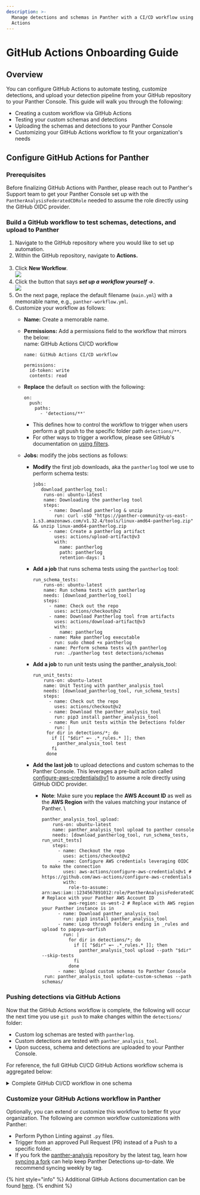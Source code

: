 ```yaml
---
description: >-
  Manage detections and schemas in Panther with a CI/CD workflow using GitHub
  Actions
---
```


# GitHub Actions Onboarding Guide

## **Overview**

You can configure GitHub Actions to automate testing, customize detections, and upload your detection pipeline from your GitHub repository to your Panther Console. This guide will walk you through the following:

* Creating a custom workflow via GitHub Actions
* Testing your custom schemas and detections
* Uploading the schemas and detections to your Panther Console
* Customizing your GitHub Actions workflow to fit your organization's needs

## Configure **GitHub Actions for Panther**

### Prerequisites

Before finalizing GitHub Actions with Panther, please reach out to Panther's Support team to get your Panther Console set up with the `PantherAnalysisFederatedCDRole` needed to assume the role directly using the GitHub OIDC provider.&#x20;

### **Build a GitHub workflow to test schemas, detections, and upload to Panther**

1. Navigate to the GitHub repository where you would like to set up automation.
2. Within the GitHub repository, navigate to **Actions.**\
   ****<img src="../.gitbook/assets/Screen Shot 2022-06-14 at 8.51.10 AM.png" alt="" data-size="original">****
3. Click **New Workflow**.\
   ![](<../.gitbook/assets/Screen Shot 2022-06-14 at 9.43.19 AM.png>)
4. Click the button that says _**set up a workflow yourself →**._\
   __![](<../.gitbook/assets/Screen Shot 2022-06-14 at 9.49.27 AM.png>)__
5. On the next page, replace the default filename (`main.yml`) with a memorable name, e.g., `panther-workflow.yml`.
6. &#x20;Customize your workflow as follows:
   * **Name:** Create a memorable name.
   *   **Permissions:** Add a permissions field to the workflow that mirrors the below:\
       name: GitHub Actions CI/CD workflow

       ```
       name: GitHub Actions CI/CD workflow

       permissions:
         id-token: write
         contents: read
       ```
   *   **Replace** the default `on` section with the following:

       ```
       on:  
         push:
           paths:
             - 'detections/**'
       ```

       * This defines how to control the workflow to trigger when users perform a git push to the specific folder path `detections/**`.
       * For other ways to trigger a workflow, please see GitHub's documentation on [using filters](https://docs.github.com/en/actions/using-workflows/triggering-a-workflow#using-filters).
   * **Jobs:** modify the jobs sections as follows:
     *   **Modify** the first job downloads, aka the `pantherlog` tool we use to perform schema tests:

         ```
         jobs: 
            download_pantherlog_tool:
             runs-on: ubuntu-latest
             name: Downloading the pantherlog tool
             steps: 
               - name: Download pantherlog & unzip 
                 run: curl -sSO "https://panther-community-us-east-1.s3.amazonaws.com/v1.32.4/tools/linux-amd64-pantherlog.zip" && unzip linux-amd64-pantherlog.zip
               - name: Create a pantherlog artifact
                 uses: actions/upload-artifact@v3
                 with:
                   name: pantherlog
                   path: pantherlog
                   retention-days: 1
         ```


     *   **Add a job** that runs schema tests using the `pantherlog` tool:

         ```
         run_schema_tests:    
             runs-on: ubuntu-latest
             name: Run schema tests with pantherlog
             needs: [download_pantherlog_tool]
             steps:
               - name: Check out the repo
                 uses: actions/checkout@v2
               - name: Download Pantherlog tool from artifacts
                 uses: actions/download-artifact@v3
                 with: 
                   name: pantherlog
               - name: Make pantherlog executable
                 run: sudo chmod +x pantherlog
               - name: Perform schema tests with pantherlog
                 run: ./pantherlog test detections/schemas
         ```


     *   **Add a job** to run unit tests using the panther\_analysis\_tool: &#x20;

         ```
         run_unit_tests:    
             runs-on: ubuntu-latest
             name: Unit Testing with panther_analysis_tool
             needs: [download_pantherlog_tool, run_schema_tests]
             steps:
               - name: Check out the repo
                 uses: actions/checkout@v2
               - name: Download the panther_analysis_tool
                 run: pip3 install panther_analysis_tool
               - name: Run unit tests within the Detections folder
                 run: |
         	  for dir in detections/*; do
         	    if [[ "$dir" =~ .*_rules.* ]]; then
         	      panther_analysis_tool test
         	    fi
         	  done
         ```


     * **Add the last job** to upload detections and custom schemas to the Panther Console. This leverages a pre-built action called [configure-aws-credentials@v1](https://github.com/aws-actions/configure-aws-credentials) to assume a role directly using GitHub OIDC provider.&#x20;
       *   **Note**: Make sure you **replace** the **AWS Account ID** as well as the **AWS Region** with the values matching your instance of Panther. \


           ```
           panther_analysis_tool_upload:        
               runs-on: ubuntu-latest
               name: panther_analysis_tool upload to panther console
               needs: [download_pantherlog_tool, run_schema_tests, run_unit_tests]
               steps:
                 - name: Checkout the repo
                   uses: actions/checkout@v2
                 - name: Configure AWS credentials leveraging OIDC to make the connection
                   uses: aws-actions/configure-aws-credentials@v1 # https://github.com/aws-actions/configure-aws-credentials
                   with:
                     role-to-assume: arn:aws:iam::1234567891012:role/PantherAnalysisFederatedCDRole # Replace with your Panther AWS Account ID
                     aws-region: us-west-2 # Replace with AWS region your Panther instance is in 
                 - name: Download panther_analysis_tool
                   run: pip3 install panther_analysis_tool
                 - name: Loop through folders ending in _rules and upload to papaya-oarfish 
                   run: |
                     for dir in detections/*; do
                       if [[ "$dir" =~ .*_rules.* ]]; then
                         panther_analysis_tool upload --path "$dir" --skip-tests
                       fi
                     done
                 - name: Upload custom schemas to Panther Console
           	run: panther_analysis_tool update-custom-schemas --path schemas/

           ```

### Pushing detections via GitHub Actions

Now that the GitHub Actions workflow is complete, the following will occur the next time you use `git push` to make changes within the `detections/` folder:

* Custom log schemas are tested with `pantherlog`.
* Custom detections are tested with `panther_analysis_tool`.
* Upon success, schema and detections are uploaded to your Panther Console.

For reference, the full GitHub CI/CD GitHub Actions workflow schema is aggregated below:

<details>

<summary>Complete GitHub CI/CD workflow in one schema</summary>

```yaml
name: Github Actions CI/CD workflow

permissions:
  id-token: write
  contents: read

on:  
  push:
    paths:
      - 'detections/**'

jobs: 
  download_pantherlog_tool:
    runs-on: ubuntu-latest
    name: Downloading the pantherlog tool
    steps: 
      - name: Download pantherlog & unzip 
        run: curl -sSO "https://panther-community-us-east-1.s3.amazonaws.com/v1.32.4/tools/linux-amd64-pantherlog.zip" && unzip linux-amd64-pantherlog.zip
      - name: Create a pantherlog artifact
        uses: actions/upload-artifact@v3
        with:
          name: pantherlog
          path: pantherlog
          retention-days: 1
  run_schema_tests:    
    runs-on: ubuntu-latest
    name: Run schema tests with pantherlog
    needs: [download_pantherlog_tool]
    steps:
      - name: Check out the repo
        uses: actions/checkout@v2
      - name: Download Pantherlog tool from artifacts
        uses: actions/download-artifact@v3
        with: 
          name: pantherlog
      - name: Make pantherlog executable
        run: sudo chmod +x pantherlog
      - name: Perform schema tests with pantherlog
        run: ./pantherlog test detections/schemas
  run_unit_tests:    
    runs-on: ubuntu-latest
    name: Unit Testing with panther_analysis_tool
    needs: [download_pantherlog_tool, run_schema_tests]
    steps:
      - name: Check out the repo
        uses: actions/checkout@v2
      - name: Download the panther_analysis_tool
        run: pip3 install panther_analysis_tool
      - name: Run unit tests within the Detections folder
        run: |
	  for dir in detections/*; do
	    if [[ "$dir" =~ .*_rules.* ]]; then
	      panther_analysis_tool test
	    fi
	  done
  panther_analysis_tool_upload:        
    runs-on: ubuntu-latest
    name: panther_analysis_tool upload to panther console
    needs: [download_pantherlog_tool, run_schema_tests, run_unit_tests]
    steps:
      - name: Checkout the repo
        uses: actions/checkout@v2
      - name: Configure AWS credentials leveraging OIDC to make the connection
        uses: aws-actions/configure-aws-credentials@v1 # https://github.com/aws-actions/configure-aws-credentials
        with:
          role-to-assume: arn:aws:iam::1234567891012:role/PantherAnalysisFederatedCDRole # Replace with your Panther AWS Account ID
          aws-region: us-west-2 # Replace with AWS region your Panther instance is in 
      - name: Download panther_analysis_tool
        run: pip3 install panther_analysis_tool
      - name: Loop through folders ending in _rules and upload to papaya-oarfish 
        run: |
          for dir in detections/*; do
            if [[ "$dir" =~ .*_rules.* ]]; then
              panther_analysis_tool upload --path "$dir" --skip-tests
            fi
          done
      - name: Upload custom schemas to Panther Console
	run: panther_analysis_tool update-custom-schemas --path schemas/
```

</details>

### Customize your GitHub Actions workflow in Panther

Optionally, you can extend or customize this workflow to better fit your organization. The following are common workflow customizations with Panther:

* Perform Python Linting against `.py` files.
* Trigger from an approved Pull Request (PR) instead of a Push to a specific folder.
* If you fork the [panther-analysis](https://github.com/panther-labs/panther-analysis) repository by the latest tag, learn how [syncing a fork](https://docs.github.com/en/pull-requests/collaborating-with-pull-requests/working-with-forks/syncing-a-fork) can help keep Panther Detections up-to-date. We recommend syncing weekly by tag.

{% hint style="info" %}
Additional GitHub Actions documentation can be found [here](https://docs.github.com/en/actions).&#x20;
{% endhint %}
